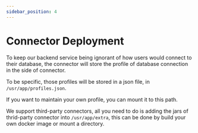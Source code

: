 ```yaml
---
sidebar_position: 4
---
```


# Connector Deployment

To keep our backend service being ignorant of how users would connect to their database, the connector will store the profile of database connection in the side of connector.

To be specific, those profiles will be stored in a json file, in `/usr/app/profiles.json`.

If you want to maintain your own profile, you can mount it to this path.

We support third-party connectors, all you need to do is adding the jars of thrid-party connector into `/usr/app/extra`, this can be done by build your own docker image or mount a directory.
